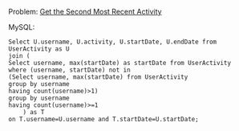 Problem: [Get the Second Most Recent Activity](https://leetcode.com/problems/get-the-second-most-recent-activity/)

MySQL:

```
Select U.username, U.activity, U.startDate, U.endDate from UserActivity as U
join (
Select username, max(startDate) as startDate from UserActivity
where (username, startDate) not in 
(Select username, max(startDate) from UserActivity
group by username
having count(username)>1)
group by username
having count(username)>=1
    ) as T
on T.username=U.username and T.startDate=U.startDate; 

```

